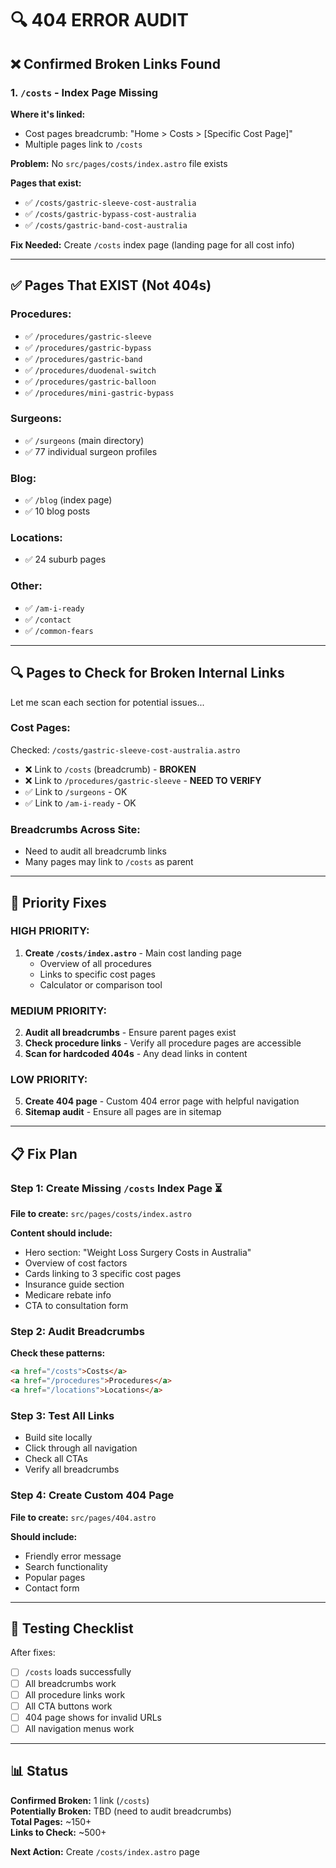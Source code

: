 # 🔍 404 ERROR AUDIT

## ❌ Confirmed Broken Links Found

### 1. `/costs` - Index Page Missing
**Where it's linked:** 
- Cost pages breadcrumb: "Home > Costs > [Specific Cost Page]"
- Multiple pages link to `/costs`

**Problem:** No `src/pages/costs/index.astro` file exists

**Pages that exist:**
- ✅ `/costs/gastric-sleeve-cost-australia`
- ✅ `/costs/gastric-bypass-cost-australia`
- ✅ `/costs/gastric-band-cost-australia`

**Fix Needed:** Create `/costs` index page (landing page for all cost info)

---

## ✅ Pages That EXIST (Not 404s)

### Procedures:
- ✅ `/procedures/gastric-sleeve`
- ✅ `/procedures/gastric-bypass`
- ✅ `/procedures/gastric-band`
- ✅ `/procedures/duodenal-switch`
- ✅ `/procedures/gastric-balloon`
- ✅ `/procedures/mini-gastric-bypass`

### Surgeons:
- ✅ `/surgeons` (main directory)
- ✅ 77 individual surgeon profiles

### Blog:
- ✅ `/blog` (index page)
- ✅ 10 blog posts

### Locations:
- ✅ 24 suburb pages

### Other:
- ✅ `/am-i-ready`
- ✅ `/contact`
- ✅ `/common-fears`

---

## 🔍 Pages to Check for Broken Internal Links

Let me scan each section for potential issues...

### Cost Pages:
Checked: `/costs/gastric-sleeve-cost-australia.astro`
- ❌ Link to `/costs` (breadcrumb) - **BROKEN**
- ❌ Link to `/procedures/gastric-sleeve` - **NEED TO VERIFY**
- ✅ Link to `/surgeons` - OK
- ✅ Link to `/am-i-ready` - OK

### Breadcrumbs Across Site:
- Need to audit all breadcrumb links
- Many pages may link to `/costs` as parent

---

## 🚨 Priority Fixes

### HIGH PRIORITY:
1. **Create `/costs/index.astro`** - Main cost landing page
   - Overview of all procedures
   - Links to specific cost pages
   - Calculator or comparison tool

### MEDIUM PRIORITY:
2. **Audit all breadcrumbs** - Ensure parent pages exist
3. **Check procedure links** - Verify all procedure pages are accessible
4. **Scan for hardcoded 404s** - Any dead links in content

### LOW PRIORITY:
5. **Create 404 page** - Custom 404 error page with helpful navigation
6. **Sitemap audit** - Ensure all pages are in sitemap

---

## 📋 Fix Plan

### Step 1: Create Missing `/costs` Index Page ⏳
**File to create:** `src/pages/costs/index.astro`

**Content should include:**
- Hero section: "Weight Loss Surgery Costs in Australia"
- Overview of cost factors
- Cards linking to 3 specific cost pages
- Insurance guide section
- Medicare rebate info
- CTA to consultation form

### Step 2: Audit Breadcrumbs
**Check these patterns:**
```html
<a href="/costs">Costs</a>
<a href="/procedures">Procedures</a>
<a href="/locations">Locations</a>
```

### Step 3: Test All Links
- Build site locally
- Click through all navigation
- Check all CTAs
- Verify all breadcrumbs

### Step 4: Create Custom 404 Page
**File to create:** `src/pages/404.astro`

**Should include:**
- Friendly error message
- Search functionality
- Popular pages
- Contact form

---

## 🧪 Testing Checklist

After fixes:
- [ ] `/costs` loads successfully
- [ ] All breadcrumbs work
- [ ] All procedure links work
- [ ] All CTA buttons work
- [ ] 404 page shows for invalid URLs
- [ ] All navigation menus work

---

## 📊 Status

**Confirmed Broken:** 1 link (`/costs`)  
**Potentially Broken:** TBD (need to audit breadcrumbs)  
**Total Pages:** ~150+  
**Links to Check:** ~500+  

**Next Action:** Create `/costs/index.astro` page

